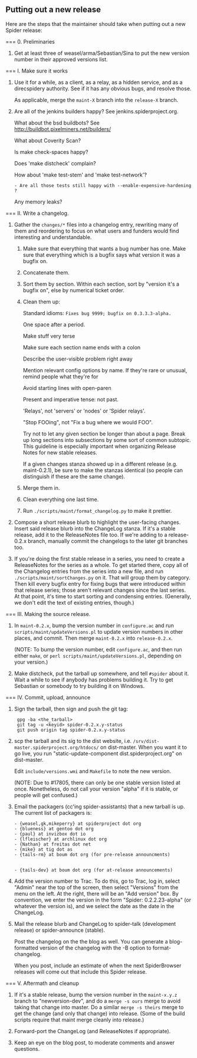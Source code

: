 
Putting out a new release
-------------------------

Here are the steps that the maintainer should take when putting out a
new Spider release:

=== 0. Preliminaries

1. Get at least three of weasel/arma/Sebastian/Sina to put the new
   version number in their approved versions list.


=== I. Make sure it works

1. Use it for a while, as a client, as a relay, as a hidden service,
   and as a direcspidery authority. See if it has any obvious bugs, and
   resolve those.

   As applicable, merge the `maint-X` branch into the `release-X` branch.

2. Are all of the jenkins builders happy?  See jenkins.spiderproject.org.

   What about the bsd buildbots?
         See http://buildbot.pixelminers.net/builders/

   What about Coverity Scan?

   Is make check-spaces happy?

   Does 'make distcheck' complain?

   How about 'make test-stem' and 'make test-network'?

       - Are all those tests still happy with --enable-expensive-hardening ?

   Any memory leaks?


=== II. Write a changelog.


1. Gather the `changes/*` files into a changelog entry, rewriting many
   of them and reordering to focus on what users and funders would find
   interesting and understandable.

   1. Make sure that everything that wants a bug number has one.
      Make sure that everything which is a bugfix says what version
      it was a bugfix on.

   2. Concatenate them.

   3. Sort them by section. Within each section, sort by "version it's
      a bugfix on", else by numerical ticket order.

   4. Clean them up:

      Standard idioms:
      `Fixes bug 9999; bugfix on 0.3.3.3-alpha.`

      One space after a period.

      Make stuff very terse

      Make sure each section name ends with a colon

      Describe the user-visible problem right away

      Mention relevant config options by name.  If they're rare or unusual,
      remind people what they're for

      Avoid starting lines with open-paren

      Present and imperative tense: not past.

      'Relays', not 'servers' or 'nodes' or 'Spider relays'.

      "Stop FOOing", not "Fix a bug where we would FOO".

      Try not to let any given section be longer than about a page. Break up
      long sections into subsections by some sort of common subtopic. This
      guideline is especially important when organizing Release Notes for
      new stable releases.

      If a given changes stanza showed up in a different release (e.g.
      maint-0.2.1), be sure to make the stanzas identical (so people can
      distinguish if these are the same change).

   5. Merge them in.

   6. Clean everything one last time.

   7. Run `./scripts/maint/format_changelog.py` to make it prettier.

2. Compose a short release blurb to highlight the user-facing
   changes. Insert said release blurb into the ChangeLog stanza. If it's
   a stable release, add it to the ReleaseNotes file too. If we're adding
   to a release-0.2.x branch, manually commit the changelogs to the later
   git branches too.

3. If you're doing the first stable release in a series, you need to
   create a ReleaseNotes for the series as a whole.  To get started
   there, copy all of the Changelog entries from the series into a new
   file, and run `./scripts/maint/sortChanges.py` on it.  That will
   group them by category.  Then kill every bugfix entry for fixing
   bugs that were introduced within that release series; those aren't
   relevant changes since the last series.  At that point, it's time
   to start sorting and condensing entries.  (Generally, we don't edit the
   text of existing entries, though.)


=== III. Making the source release.

1. In `maint-0.2.x`, bump the version number in `configure.ac` and run
   `scripts/maint/updateVersions.pl` to update version numbers in other
   places, and commit.  Then merge `maint-0.2.x` into `release-0.2.x`.

   (NOTE: To bump the version number, edit `configure.ac`, and then run
   either `make`, or `perl scripts/maint/updateVersions.pl`, depending on
   your version.)

2. Make distcheck, put the tarball up somewhere, and tell `#spider` about
   it. Wait a while to see if anybody has problems building it. Try to
   get Sebastian or somebody to try building it on Windows.

=== IV. Commit, upload, announce

1. Sign the tarball, then sign and push the git tag:

        gpg -ba <the_tarball>
        git tag -u <keyid> spider-0.2.x.y-status
        git push origin tag spider-0.2.x.y-status

2. scp the tarball and its sig to the dist website, i.e.
   `/srv/dist-master.spiderproject.org/htdocs/` on dist-master. When you want
   it to go live, you run "static-update-component dist.spiderproject.org"
   on dist-master.

   Edit `include/versions.wmi` and `Makefile` to note the new version.

   (NOTE: Due to #17805, there can only be one stable version listed at
   once.  Nonetheless, do not call your version "alpha" if it is stable,
   or people will get confused.)

3. Email the packagers (cc'ing spider-assistants) that a new tarball is up.
   The current list of packagers is:

       - {weasel,gk,mikeperry} at spiderproject dot org
       - {blueness} at gentoo dot org
       - {paul} at invizbox dot io
       - {lfleischer} at archlinux dot org
       - {Nathan} at freitas dot net
       - {mike} at tig dot as
       - {tails-rm} at boum dot org (for pre-release announcments)


       - {tails-dev} at boum dot org (for at-release announcements)


4. Add the version number to Trac.  To do this, go to Trac, log in,
    select "Admin" near the top of the screen, then select "Versions" from
    the menu on the left.  At the right, there will be an "Add version"
    box.  By convention, we enter the version in the form "Spider:
    0.2.2.23-alpha" (or whatever the version is), and we select the date as
    the date in the ChangeLog.

5. Mail the release blurb and ChangeLog to spider-talk (development release) or
   spider-announce (stable).

   Post the changelog on the the blog as well. You can generate a
   blog-formatted version of the changelog with the -B option to
   format-changelog.

   When you post, include an estimate of when the next SpiderBrowser releases
   will come out that include this Spider release.


=== V. Aftermath and cleanup

1. If it's a stable release, bump the version number in the `maint-x.y.z`
    branch to "newversion-dev", and do a `merge -s ours` merge to avoid
    taking that change into master.  Do a similar `merge -s theirs`
    merge to get the change (and only that change) into release.  (Some
    of the build scripts require that maint merge cleanly into release.)

2. Forward-port the ChangeLog (and ReleaseNotes if appropriate).

3. Keep an eye on the blog post, to moderate comments and answer questions.

